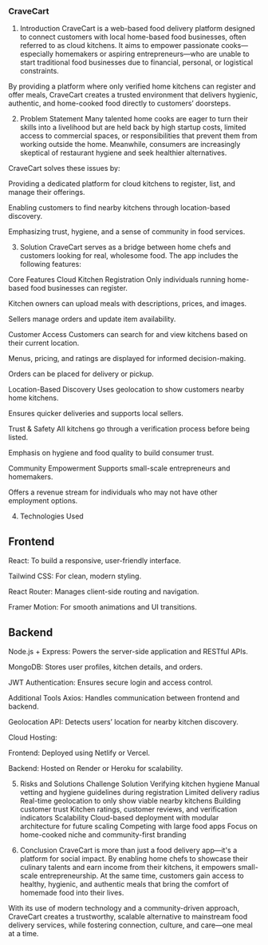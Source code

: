 ### CraveCart

1. Introduction
CraveCart is a web-based food delivery platform designed to connect customers with local home-based food businesses, often referred to as cloud kitchens. It aims to empower passionate cooks—especially homemakers or aspiring entrepreneurs—who are unable to start traditional food businesses due to financial, personal, or logistical constraints.

By providing a platform where only verified home kitchens can register and offer meals, CraveCart creates a trusted environment that delivers hygienic, authentic, and home-cooked food directly to customers’ doorsteps.

2. Problem Statement
Many talented home cooks are eager to turn their skills into a livelihood but are held back by high startup costs, limited access to commercial spaces, or responsibilities that prevent them from working outside the home. Meanwhile, consumers are increasingly skeptical of restaurant hygiene and seek healthier alternatives.

CraveCart solves these issues by:

Providing a dedicated platform for cloud kitchens to register, list, and manage their offerings.

Enabling customers to find nearby kitchens through location-based discovery.

Emphasizing trust, hygiene, and a sense of community in food services.

3. Solution
CraveCart serves as a bridge between home chefs and customers looking for real, wholesome food. The app includes the following features:

Core Features
Cloud Kitchen Registration
Only individuals running home-based food businesses can register.

Kitchen owners can upload meals with descriptions, prices, and images.

Sellers manage orders and update item availability.

Customer Access
Customers can search for and view kitchens based on their current location.

Menus, pricing, and ratings are displayed for informed decision-making.

Orders can be placed for delivery or pickup.

Location-Based Discovery
Uses geolocation to show customers nearby home kitchens.

Ensures quicker deliveries and supports local sellers.

Trust & Safety
All kitchens go through a verification process before being listed.

Emphasis on hygiene and food quality to build consumer trust.

Community Empowerment
Supports small-scale entrepreneurs and homemakers.

Offers a revenue stream for individuals who may not have other employment options.

4. Technologies Used
## Frontend
React: To build a responsive, user-friendly interface.

Tailwind CSS: For clean, modern styling.

React Router: Manages client-side routing and navigation.

Framer Motion: For smooth animations and UI transitions.

## Backend
Node.js + Express: Powers the server-side application and RESTful APIs.

MongoDB: Stores user profiles, kitchen details, and orders.

JWT Authentication: Ensures secure login and access control.

Additional Tools
Axios: Handles communication between frontend and backend.

Geolocation API: Detects users’ location for nearby kitchen discovery.

Cloud Hosting:

Frontend: Deployed using Netlify or Vercel.

Backend: Hosted on Render or Heroku for scalability.

5. Risks and Solutions
Challenge	Solution
Verifying kitchen hygiene	Manual vetting and hygiene guidelines during registration
Limited delivery radius	Real-time geolocation to only show viable nearby kitchens
Building customer trust	Kitchen ratings, customer reviews, and verification indicators
Scalability	Cloud-based deployment with modular architecture for future scaling
Competing with large food apps	Focus on home-cooked niche and community-first branding

6. Conclusion
CraveCart is more than just a food delivery app—it's a platform for social impact. By enabling home chefs to showcase their culinary talents and earn income from their kitchens, it empowers small-scale entrepreneurship. At the same time, customers gain access to healthy, hygienic, and authentic meals that bring the comfort of homemade food into their lives.

With its use of modern technology and a community-driven approach, CraveCart creates a trustworthy, scalable alternative to mainstream food delivery services, while fostering connection, culture, and care—one meal at a time.